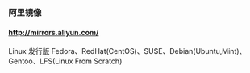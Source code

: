 ### 阿里镜像

#### http://mirrors.aliyun.com/

Linux 发行版
Fedora、RedHat(CentOS)、SUSE、Debian(Ubuntu,Mint)、Gentoo、LFS(Linux From Scratch)
